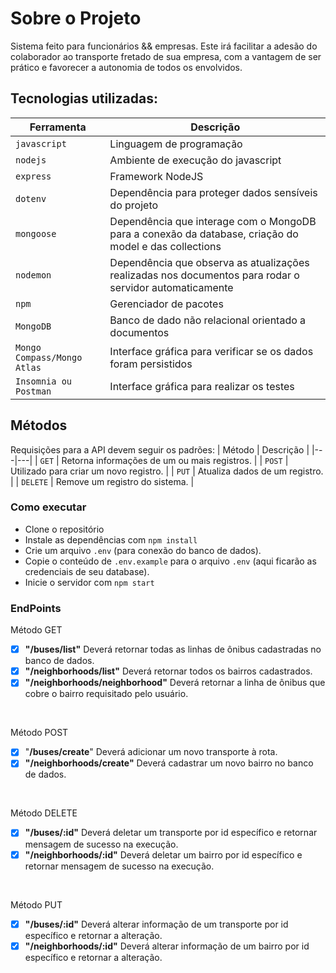 # Sobre o Projeto
Sistema feito para funcionários &amp;&amp; empresas. Este irá facilitar a adesão do colaborador ao transporte fretado de sua empresa, com a vantagem de ser prático e favorecer a autonomia de todos os envolvidos.


## Tecnologias utilizadas:
| Ferramenta | Descrição |
| --- | --- |
| `javascript` | Linguagem de programação |
| `nodejs` | Ambiente de execução do javascript|
| `express` | Framework NodeJS |
| `dotenv` | Dependência para proteger dados sensíveis do projeto|
| `mongoose` | Dependência que interage com o MongoDB para a conexão da database, criação do model e das collections|
| `nodemon` | Dependência que observa as atualizações realizadas nos documentos para rodar o servidor automaticamente|
| `npm` | Gerenciador de pacotes|
| `MongoDB` | Banco de dado não relacional orientado a documentos|
| `Mongo Compass/Mongo Atlas` | Interface gráfica para verificar se os dados foram persistidos|
 `Insomnia ou Postman` | Interface gráfica para realizar os testes|
 
 ## Métodos
Requisições para a API devem seguir os padrões:
| Método | Descrição |
|---|---|
| `GET` | Retorna informações de um ou mais registros. |
| `POST` | Utilizado para criar um novo registro. |
| `PUT` | Atualiza dados de um registro. |
| `DELETE` | Remove um registro do sistema. |

### Como executar
* Clone o repositório
* Instale as dependências com ```npm install```
* Crie um arquivo ```.env``` (para conexão do banco de dados).
* Copie o conteúdo de ```.env.example``` para o arquivo ```.env``` (aqui ficarão as credenciais de seu database).
* Inicie o servidor com ```npm start```

 
 ### EndPoints 
 Método GET
- [x]  **"/buses/list"** Deverá retornar todas as linhas de ônibus cadastradas no banco de dados.
- [x]  **"/neighborhoods/list"** Deverá retornar todos os bairros cadastrados.
- [x]  **"/neighborhoods/neighborhood"** Deverá retornar a linha de ônibus que cobre o bairro requisitado pelo usuário.
<br>

Método POST
- [x]  "**/buses/create**" Deverá adicionar um novo transporte à rota.
- [x]  **"/neighborhoods/create"** Deverá cadastrar um novo bairro no banco de dados.
 <br>

Método DELETE
- [x]  **"/buses/:id"** Deverá deletar um transporte por id específico e retornar mensagem de sucesso na execução.
- [x]  **"/neighborhoods/:id"** Deverá deletar um bairro por id específico e retornar mensagem de sucesso na execução.
<br>

Método PUT
- [x]  **"/buses/:id"** Deverá alterar informação de um transporte por id específico e retornar a alteração.
- [x]  **"/neighborhoods/:id"** Deverá alterar informação de um bairro por id específico e retornar a alteração.
<br>

